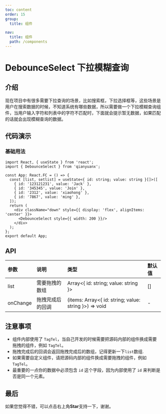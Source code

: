 ```yaml
---
toc: content
order: 15
group:
  title: 组件

nav:
  title: 组件
  path: /components
---
```


# DebounceSelect 下拉模糊查询

## 介绍

现在项目中有很多需要下拉查询的场景，比如搜索框，下拉选择框等，这些场景是用户在搜索数据的时候，不知道系统有哪些数据，所以需要做一个下拉模糊查询组件，当用户输入字符和列表中的字符不匹配时，下面就会提示暂无数据，如果匹配的话就会出现模糊查询的数据。

## 代码演示

### 基础用法

```tsx
import React, { useState } from 'react';
import { DebounceSelect } from 'qianyuanx';

const App: React.FC = () => {
  const [list, setlist] = useState<{ id: string; value: string }[]>([
    { id: '123121231', value: 'Jack' },
    { id: '345345', value: 'Join' },
    { id: '2312', value: 'xiaohong' },
    { id: '7867', value: 'ming' },
  ]);
  return (
    <div className="down" style={{ display: 'flex', alignItems: 'center' }}>
      <DebounceSelect style={{ width: 200 }}/>
    </div>
  );
};
export default App;
```


## API

| 参数     | 说明         | 类型                    | 默认值 |
| :------- | :----------- | :---------------------- | :----- |
| list     | 需要拖拽的数组 | Array<{ id: string; value: string }> | []     |
| onChange | 拖拽完成后的回调 | (items: Array<{ id: string; value: string }>) => void | -      |

## 注意事项

- 组件内部使用了 `TagTel`，当自己开发的时候需要把源码内部的组件换成需要拖拽的组件，例如 `TagTel`。
- 拖拽完成后的回调会返回拖拽完成后的数组，记得更新一下`list`数组.
- 如果需要自定义组件，请把源码内部的组件换成需要拖拽的组件，例如 `TagTel`。
- 最重要的一点你的数据中必须包含 `id` 这个字段，因为内部使用了 `id` 来判断是否是同一个元素。

## 最后

如果您觉得不错，可以点击右上角**Star**支持一下，谢谢。
